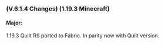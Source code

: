 ### **(V.6.1.4 Changes) (1.19.3 Minecraft)**

#### Major:
1.19.3 Quilt RS ported to Fabric. In parity now with Quilt version.